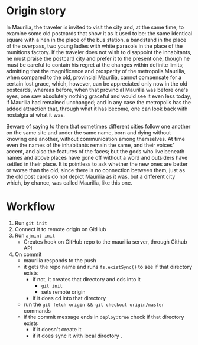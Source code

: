 Origin story
============
In Maurilia, the traveler is invited to visit the city and, at the same time, to examine some old postcards that show it as it used to be: the same identical square with a hen in the place of the bus station, a bandstand in the place of the overpass, two young ladies with white parasols in the place of the munitions factory. If the traveler does not wish to disappoint the inhabitants, he must praise the postcard city and prefer it to the present one, though he must be careful to contain his regret at the changes within definite limits; admitting that the magnificence and prosperity of the metropolis Maurilia, when compared to the old, provincial Maurilia, cannot compensate for a certain lost grace, which, however, can be appreciated only now in the old postcards, whereas before, when that provincial Maurilia was before one's eyes, one saw absolutely nothing graceful and would see it even less today, if Maurilia had remained unchanged; and in any case the metropolis has the added attraction that, through what it has become, one can look back with nostalgia at what it was.

Beware of saying to them that sometimes different cities follow one another on the same site and under the same name, born and dying without knowing one another, without communication among themselves. At time even the names of the inhabitants remain the same, and their voices' accent, and also the features of the faces; but the gods who live beneath names and above places have gone off without a word and outsiders have settled in their place. It is pointless to ask whether the new ones are better or worse than the old, since there is no connection between them, just as the old post cards do not depict Maurilia as it was, but a different city which, by chance, was called Maurilia, like this one.

Workflow
========

1. Run `git init`
2. Connect it to remote origin on GitHub
3. Run `ajmint init`
	* Creates hook on GitHub repo to the maurilia server, through Github API
4. On commit
	* maurilia responds to the push
	* it gets the repo name and runs `fs.existSync()` to see if that directory exists
		* if not, it creates that directory and cds into it
			* `git init`
			* sets remote origin
		* if it does cd into that directory
	* run the `git fetch origin && git checkout origin/master` commands
	* if the commit message ends in `deploy:true` check if that directory exists
		* if it doesn't create it
		* if it does sync it with local directory
.